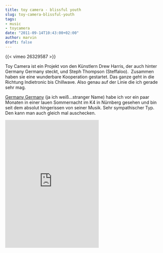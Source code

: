 ```yaml
---
title: toy camera - blissful youth
slug: toy-camera-blissful-youth
tags:
- music
- toycamera
date: "2011-09-14T10:43:00+02:00"
author: marvin
draft: false
---
```

{{< vimeo 26329587 >}}

Toy Camera ist ein Projekt von den Künstlern Drew Harris, der auch
hinter Germany Germany steckt, und Steph Thompson (Steffaloo).  Zusammen
haben sie eine wunderbare Kooperation gestartet. Das ganze geht in die
Richtung Indietronic bis Chillwave. Also genau auf der Linie die ich
gerade sehr mag.

[Germany Germany](http://grmnygrmny.com/) (ja ich weiß...stranger Name)
habe ich vor ein paar Monaten in einer lauen Sommernacht im K4 in
Nürnberg gesehen und bin seit dem absolut hingerissen von seiner Musik.
Sehr sympathischer Typ. Den kann man auch gleich mal auschecken.

<iframe style="position: relative; display: block; width: 300px; height: 410px;" src="http://bandcamp.com/EmbeddedPlayer/v=2/album=1029648055/size=grande3/bgcol=FFFFFF/linkcol=4285BB/" frameborder="0" width="300" height="410"></iframe>